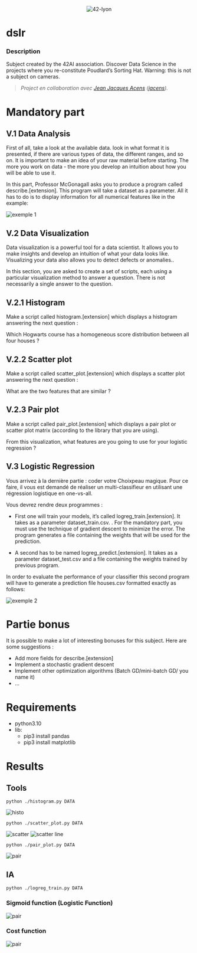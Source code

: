 <p align="center">
    <img alt="42-lyon" src="https://user-images.githubusercontent.com/45235527/106354618-6ec65a00-62f3-11eb-8688-ba9e0f4e77de.jpg" />
</p>

# dslr

<!-- <img alt="Note" src="https://user-images.githubusercontent.com/45235527/104627073-dc894980-5696-11eb-999d-e53798ea9ae4.png" width="250" height="200" /> -->

### <strong>Description</strong>

Subject created by the 42AI association. Discover Data Science in the projects where you re-constitute Poudlard’s Sorting Hat. Warning: this is not a subject on cameras.

> *Project en collaboration avec <a href="https://github.com/AcensJJ">Jean Jacques Acens</a> (<a href="https://profile.intra.42.fr/users/jacens">jacens</a>).*

# Mandatory part 

## V.1 Data Analysis

First of all, take a look at the available data. look in what format it is presented, if there are various types of data, the different ranges, and so on.
It is important to make an idea of your raw material before starting. The more you work on data - the more you develop an intuition about how you will be able to use it.

In this part, Professor McGonagall asks you to produce a program called describe.[extension].
This program will take a dataset as a parameter. All it has to do is to display information for all numerical features like in the example:

![exemple 1](https://user-images.githubusercontent.com/45235527/140956374-bd39ca97-3633-44b2-b493-32e194b6c4dd.PNG)

## V.2  Data Visualization

Data visualization is a powerful tool for a data scientist. It allows you to make insights and develop an intuition of what your data looks like.
Visualizing your data also allows you to detect defects or anomalies..

In this section, you are asked to create a set of scripts, each using a particular visualization method to answer a question. There is not necessarily a single answer to the question.


## V.2.1  Histogram

Make a script called histogram.[extension] which displays a histogram answering the next question :

Which Hogwarts course has a homogeneous score distribution between all four houses ?

## V.2.2  Scatter plot

Make a script called scatter_plot.[extension] which displays a scatter plot answering the next question :

What are the two features that are similar ?

## V.2.3  Pair plot

Make a script called pair_plot.[extension] which displays a pair plot or scatter plot matrix (according to the library that you are using).

From this visualization, what features are you going to use for your logistic regression ?

## V.3  Logistic Regression

Vous arrivez à la dernière partie : coder votre Choixpeau magique. Pour ce faire, il vous est demandé de réaliser un multi-classifieur en utilisant une régression logistique en one-vs-all.

Vous devrez rendre deux programmes :

- First one will train your models, it’s called logreg_train.[extension]. It takes as a parameter dataset_train.csv. . For the mandatory part, you must use the technique of gradient descent to minimize the error. The program generates a file containing the weights that will be used for the prediction.

- A second has to be named logreg_predict.[extension]. It takes as a parameter
dataset_test.csv and a file containing the weights trained by previous program.

In order to evaluate the performance of your classifier this second program will have
to generate a prediction file houses.csv formatted exactly as follows:

![exemple 2](https://user-images.githubusercontent.com/45235527/140956376-a3c95194-5fc6-45c6-a6c3-bb0c549b71b7.PNG)

# Partie bonus

It is possible to make a lot of interesting bonuses for this subject. Here are some suggestions :
- Add more fields for describe.[extension]
- Implement a stochastic gradient descent
- Implement other optimization algorithms (Batch GD/mini-batch GD/ you name it)
- ...

# Requirements

- python3.10
- lib:
    - pip3 install pandas
    - pip3 install matplotlib

# Results

## Tools

 `python ./histogram.py DATA`

<img alt="histo" src="https://github.com/AcensJJ/dslr/blob/main/img/histogram.png">

`python ./scatter_plot.py DATA`
 
<img alt="scatter" src="https://github.com/AcensJJ/dslr/blob/main/img/all_scatter_plot.png">

<img alt="scatter line" src="https://github.com/AcensJJ/dslr/blob/main/img/result_scatter_plot.png">

`python ./pair_plot.py DATA`

<img alt="pair" src="https://github.com/AcensJJ/dslr/blob/main/img/pair_plot.png">

## IA

`python ./logreg_train.py DATA`

### Sigmoid function (Logistic Function)

<img alt="pair" src="https://github.com/AcensJJ/dslr/blob/main/img/log/sigmoid.png">

### Cost function

<img alt="pair" src="https://github.com/AcensJJ/dslr/blob/main/img/log/cost.png">
